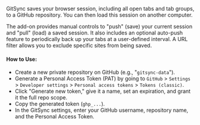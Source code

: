 GitSync saves your browser session, including all open tabs and tab groups, to a GitHub repository. You can then load this session on another computer.

The add-on provides manual controls to "push" (save) your current session and "pull" (load) a saved session. It also includes an optional auto-push feature to periodically back up your tabs at a user-defined interval. A URL filter allows you to exclude specific sites from being saved.

#### How to Use:
- Create a new private repository on GitHub (e.g., "`gitsync-data`").
- Generate a Personal Access Token (PAT) by going to `GitHub` > `Settings` > `Developer settings` > `Personal access tokens` > `Tokens (classic)`.
- Click "Generate new token," give it a name, set an expiration, and grant it the full repo scope.
- Copy the generated token (`ghp_...`).
- In the GitSync settings, enter your GitHub username, repository name, and the Personal Access Token.
